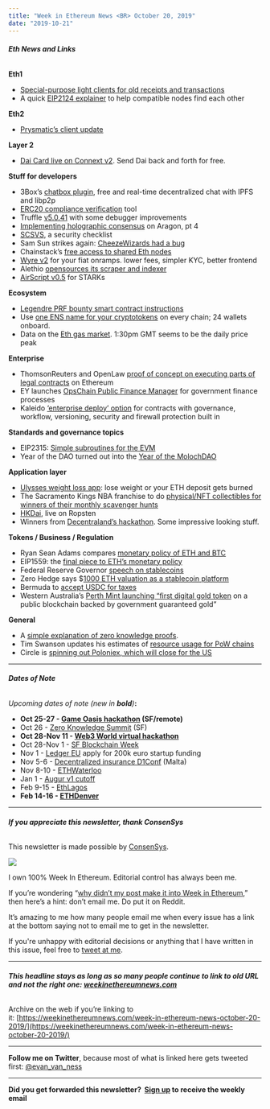 ```yaml
---
title: "Week in Ethereum News <BR> October 20, 2019"
date: "2019-10-21"
---
```


###### **Eth News and Links**

**Eth1**

- [Special-purpose light clients for old receipts and transactions](https://ethereum-magicians.org/t/special-purpose-light-clients-for-old-receipts-and-transactions/3711)
- A quick [EIP2124 explainer](https://twitter.com/trent_vanepps/status/1184677267995320322) to help compatible nodes find each other

**Eth2**

- [Prysmatic’s client update](https://medium.com/prysmatic-labs/ethereum-2-0-development-update-37-prysmatic-labs-6368654013c5)

**Layer 2**

- [Dai Card live on Connext v2](https://medium.com/connext/dai-card-on-connext-v2-0-eed923c52de2). Send Dai back and forth for free.  
    

**Stuff for developers**

- 3Box’s [chatbox plugin](https://medium.com/3box/introducing-3box-chatbox-plugin-698f4433b9a9), free and real-time decentralized chat with IPFS and libp2p
- [ERC20 compliance verification](https://forum.openzeppelin.com/t/online-erc20-contract-verifier/1575) tool
- Truffle [v5.0.41](https://github.com/trufflesuite/truffle/releases/tag/v5.0.41) with some debugger improvements
- [Implementing holographic consensus](https://blog.aragon.one/my-first-aragon-app-voting-supercharged-with-daostacks-holographic-consensus-part-4/) on Aragon, pt 4
- [SCSVS](https://securing.github.io/SCSVS/), a security checklist
- Sam Sun strikes again: [CheezeWizards had a bug](https://medium.com/dapperlabs/disclosure-forking-cheeze-wizards-smart-contracts-all-funds-and-wizards-are-secure-3c53af5bc531)
- Chainstack’s [free access to shared Eth nodes](https://chainstack.com/announcing-unlimited-free-access-to-ethereum-nodes/)
- [Wyre v2](https://blog.sendwyre.com/wyre-onramps-solved-b5ea0bdae361) for your fiat onramps. lower fees, simpler KYC, better frontend
- Alethio [opensources its scraper and indexer](https://github.com/Alethio/memento)
- [AirScript v0.5](https://ethresear.ch/t/airscript-v0-5-now-with-loops/6334) for STARKs

**Ecosystem**

- [Legendre PRF bounty smart contract instructions](https://legendreprf.org/smart_contract_instructions)
- Use [one ENS name for your cryptotokens](https://medium.com/the-ethereum-name-service/ens-launches-multi-coin-support-15-wallets-to-integrate-92518ab20599) on every chain; 24 wallets onboard.
- Data on the [Eth gas market](https://medium.com/originprotocol/diving-into-ethereum-gas-prices-6bf8b8e9135). 1:30pm GMT seems to be the daily price peak

**Enterprise**

- ThomsonReuters and OpenLaw [proof of concept on executing parts of legal contracts](https://www.thomsonreuters.com/en/press-releases/2019/october/thomson-reuters-and-openlaw-combine-blockchain-driven-smart-contracts-with-document-automation-technology.html) on Ethereum
- EY launches [OpsChain Public Finance Manager](https://www.prnewswire.com/news-releases/ey-launches-public-finance-management-blockchain-solution-to-improve-efficiency-and-transparency-in-governments-300938813.html) for government finance processes
- Kaleido [‘enterprise deploy’ option](https://kaleido.io/kaleido-is-first-blockchain-platform-to-offer-native-smart-contract-management/) for contracts with governance, workflow, versioning, security and firewall protection built in

**Standards and governance topics**

- EIP2315: [Simple subroutines for the EVM](https://github.com/ethereum/EIPs/issues/2315)
- Year of the DAO turned out into the [Year of the MolochDAO](https://medium.com/axialabs/relearning-to-dao-craft-b815b3e3f8ef)

**Application layer**

- [Ulysses weight loss app](https://www.reddit.com/r/ethereum/comments/djpajy/ulyssescontractcom_our_first_dapp_for_weight_loss/): lose weight or your ETH deposit gets burned
- The Sacramento Kings NBA franchise to do [physical/NFT collectibles for winners of their monthly scavenger hunts](https://www.nba.com/kings/blog/sacramento-kings-partner-cryptokaiju-launch-first-physical-crypto-collectible-professional)
- [HKDai](https://twitter.com/ASvanevik/status/1185042866726301697), live on Ropsten
- Winners from [Decentraland’s hackathon](https://decentraland.org/blog/announcements/game-jam-2019-the-results-are-in/). Some impressive looking stuff.

**Tokens / Business / Regulation**

- Ryan Sean Adams compares [monetary policy of ETH and BTC](https://bankless.substack.com/p/btcs-monetary-policy-is-overrated)
- EIP1559: the [final piece to ETH’s monetary policy](https://bankless.substack.com/p/the-final-puzzle-piece-to-eths-monetary)
- Federal Reserve Governor [speech on stablecoins](https://www.federalreserve.gov/newsevents/speech/brainard20191016a.htm)
- Zero Hedge says $[1000 ETH valuation as a stablecoin platform](https://www.zerohedge.com/crypto/speculative-case-1000-eth-if-ethereum-valued-fiat-payment-fintech-platform)
- Bermuda to [accept USDC for taxes](https://www.coindesk.com/bermuda-now-accepts-usdc-crypto-for-taxes-and-government-services)
- Western Australia’s [Perth Mint launching “first digital gold token](https://www.perthmint.com/media-infinigold-pmgt.aspx) on a public blockchain backed by government guaranteed gold”

**General**

- A [simple explanation of zero knowledge proofs](https://medium.com/web3studio/a-simple-explanation-of-zero-knowledge-proofs-ca574092e73b).
- Tim Swanson updates his estimates of [resource usage for PoW chains](https://www.ofnumbers.com/2019/10/15/have-pow-blockchains-become-less-resource-intensive/)
- Circle is [spinning out Poloniex, which will close for the US](https://medium.com/circle-trader/poloniex-spins-out-from-circle-with-new-backing-global-focus-5a19357bdaee)  
    

* * *

###### **Dates of Note**

_Upcoming dates of note (new in **bold**)_**:**

- **Oct 25-27 - [Game Oasis hackathon](https://game-oasis-sf.devfolio.co/) (SF/remote)**
- Oct 26 - [Zero Knowledge Summit](https://www.zeroknowledge.fm/summit) (SF)
- **Oct 28-Nov 11 - [Web3 World virtual hackathon](https://hackathons.gitcoin.co/web3-world/)**
- Oct 28-Nov 1 - [SF Blockchain Week](https://sfblockchainweek.io/)
- Nov 1 - [Ledger EU](https://ledgerproject.eu/) apply for 200k euro startup funding
- Nov 5-6 - [Decentralized insurance D1Conf](https://blog.etherisc.com/d1conf-2019-to-focus-on-blockchain-adoption-november-5-6th-in-malta-3b8b582ac7b4) (Malta)
- Nov 8-10 - [ETHWaterloo](https://ethwaterloo.com/)
- Jan 1 - [Augur v1 cutoff](https://www.augur.net/blog/v1-cutoff-update/)
- Feb 9-15 - [EthLagos](https://ethlagos.io/)
- **Feb 14-16 - [ETHDenver](https://www.ethdenver.com/)**

* * *

###### **If you appreciate this newsletter, thank ConsenSys**

This newsletter is made possible by [ConsenSys](https://consensys.net/).  
  

[![](https://cdn.substack.com/image/fetch/w_1100,c_limit,f_auto,q_auto:good/https%3A%2F%2Fbucketeer-e05bbc84-baa3-437e-9518-adb32be77984.s3.amazonaws.com%2Fpublic%2Fimages%2F08f1b2fd-57e2-4d4b-bd42-730c769114be_240x240.jpeg)](https://cdn.substack.com/image/fetch/c_limit,f_auto,q_auto:good/https%3A%2F%2Fbucketeer-e05bbc84-baa3-437e-9518-adb32be77984.s3.amazonaws.com%2Fpublic%2Fimages%2F08f1b2fd-57e2-4d4b-bd42-730c769114be_240x240.jpeg)

I own 100% Week In Ethereum. Editorial control has always been me.

If you’re wondering “[why didn’t my post make it into Week in Ethereum](https://www.evanvanness.com/post/179914035841/why-didnt-my-post-make-the-newsletter),” then here’s a hint: don’t email me. Do put it on Reddit.

It’s amazing to me how many people email me when every issue has a link at the bottom saying not to email me to get in the newsletter.

If you're unhappy with editorial decisions or anything that I have written in this issue, feel free to [tweet at me](https://twitter.com/evan_van_ness).

* * *

###### **This headline stays as long as so many people continue to link to old URL and not the right one: [weekinethereumnews.com](https://weekinethereumnews.com/)**

Archive on the web if you’re linking to it: [](https://weekinethereumnews.com/week-in-ethereum-news-october-20-2019/)[https://weekinethereumnews.com/week-in-ethereum-news-october-20-2019/](https://weekinethereumnews.com/week-in-ethereum-news-october-20-2019/)

* * *

**Follow me on Twitter**, because most of what is linked here gets tweeted first: [@evan\_van\_ness](https://twitter.com/evan_van_ness)

* * *

**Did you get forwarded this newsletter?  [Sign up](https://weekinethereum.substack.com/subscribe#about) to receive the weekly email**
